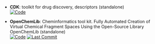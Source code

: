 



- **CDK**: toolkit for drug discovery, descriptors (standalone)  
    [![Code](https://img.shields.io/badge/Code-Repository-blue?style=for-the-badge)](https://sourceforge.net/projects/cdk/) 




- **OpenChemLib**: Cheminformatics tool kit. Fully Automated Creation of Virtual Chemical Fragment Spaces Using the Open-Source Library OpenChemLib (standalone)  
    [![Code](https://img.shields.io/github/stars/Actelion/openchemlib?style=for-the-badge&logo=github)](https://github.com/Actelion/openchemlib) 
    [![Last Commit](https://img.shields.io/github/last-commit/Actelion/openchemlib?style=for-the-badge&logo=github)](https://github.com/Actelion/openchemlib) 



